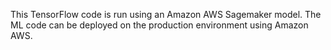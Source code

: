 This TensorFlow code is run using an Amazon AWS Sagemaker model.
The ML code can be deployed on the production environment using Amazon AWS.
